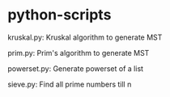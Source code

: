 # python-scripts

kruskal.py: Kruskal algorithm to generate MST

prim.py: Prim's algorithm to generate MST

powerset.py: Generate powerset of a list

sieve.py: Find all prime numbers till n
